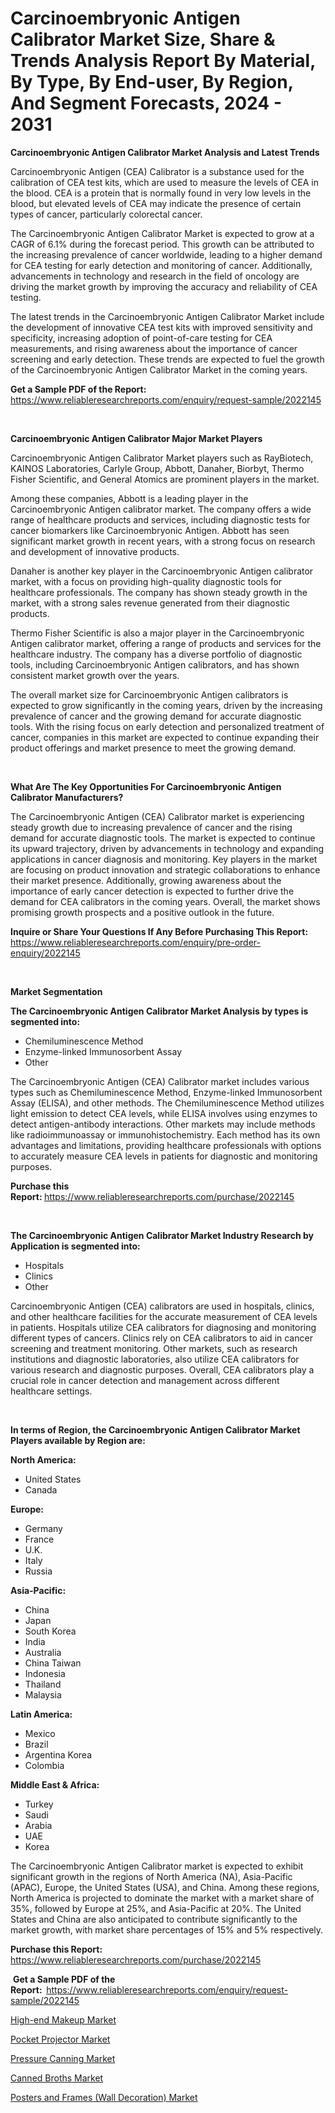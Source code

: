 <p><h1>Carcinoembryonic Antigen Calibrator Market Size, Share & Trends Analysis Report By Material, By Type, By End-user, By Region, And Segment Forecasts, 2024 - 2031</h1></p><p><strong>Carcinoembryonic Antigen Calibrator Market Analysis and Latest Trends</strong></p>
<p><p>Carcinoembryonic Antigen (CEA) Calibrator is a substance used for the calibration of CEA test kits, which are used to measure the levels of CEA in the blood. CEA is a protein that is normally found in very low levels in the blood, but elevated levels of CEA may indicate the presence of certain types of cancer, particularly colorectal cancer.</p><p>The Carcinoembryonic Antigen Calibrator Market is expected to grow at a CAGR of 6.1% during the forecast period. This growth can be attributed to the increasing prevalence of cancer worldwide, leading to a higher demand for CEA testing for early detection and monitoring of cancer. Additionally, advancements in technology and research in the field of oncology are driving the market growth by improving the accuracy and reliability of CEA testing.</p><p>The latest trends in the Carcinoembryonic Antigen Calibrator Market include the development of innovative CEA test kits with improved sensitivity and specificity, increasing adoption of point-of-care testing for CEA measurements, and rising awareness about the importance of cancer screening and early detection. These trends are expected to fuel the growth of the Carcinoembryonic Antigen Calibrator Market in the coming years.</p></p>
<p><strong>Get a Sample PDF of the Report:&nbsp;</strong> <a href="https://www.reliableresearchreports.com/enquiry/request-sample/2022145">https://www.reliableresearchreports.com/enquiry/request-sample/2022145</a></p>
<p>&nbsp;</p>
<p><strong>Carcinoembryonic Antigen Calibrator Major Market Players</strong></p>
<p><p>Carcinoembryonic Antigen Calibrator Market players such as RayBiotech, KAINOS Laboratories, Carlyle Group, Abbott, Danaher, Biorbyt, Thermo Fisher Scientific, and General Atomics are prominent players in the market. </p><p>Among these companies, Abbott is a leading player in the Carcinoembryonic Antigen calibrator market. The company offers a wide range of healthcare products and services, including diagnostic tests for cancer biomarkers like Carcinoembryonic Antigen. Abbott has seen significant market growth in recent years, with a strong focus on research and development of innovative products.</p><p>Danaher is another key player in the Carcinoembryonic Antigen calibrator market, with a focus on providing high-quality diagnostic tools for healthcare professionals. The company has shown steady growth in the market, with a strong sales revenue generated from their diagnostic products.</p><p>Thermo Fisher Scientific is also a major player in the Carcinoembryonic Antigen calibrator market, offering a range of products and services for the healthcare industry. The company has a diverse portfolio of diagnostic tools, including Carcinoembryonic Antigen calibrators, and has shown consistent market growth over the years.</p><p>The overall market size for Carcinoembryonic Antigen calibrators is expected to grow significantly in the coming years, driven by the increasing prevalence of cancer and the growing demand for accurate diagnostic tools. With the rising focus on early detection and personalized treatment of cancer, companies in this market are expected to continue expanding their product offerings and market presence to meet the growing demand.</p></p>
<p>&nbsp;</p>
<p><strong>What Are The Key Opportunities For Carcinoembryonic Antigen Calibrator Manufacturers?</strong></p>
<p><p>The Carcinoembryonic Antigen (CEA) Calibrator market is experiencing steady growth due to increasing prevalence of cancer and the rising demand for accurate diagnostic tools. The market is expected to continue its upward trajectory, driven by advancements in technology and expanding applications in cancer diagnosis and monitoring. Key players in the market are focusing on product innovation and strategic collaborations to enhance their market presence. Additionally, growing awareness about the importance of early cancer detection is expected to further drive the demand for CEA calibrators in the coming years. Overall, the market shows promising growth prospects and a positive outlook in the future.</p></p>
<p><strong>Inquire or Share Your Questions If Any Before Purchasing This Report:</strong> <a href="https://www.reliableresearchreports.com/enquiry/pre-order-enquiry/2022145">https://www.reliableresearchreports.com/enquiry/pre-order-enquiry/2022145</a></p>
<p>&nbsp;</p>
<p><strong>Market Segmentation</strong></p>
<p><strong>The Carcinoembryonic Antigen Calibrator Market Analysis by types is segmented into:</strong></p>
<p><ul><li>Chemiluminescence Method</li><li>Enzyme-linked Immunosorbent Assay</li><li>Other</li></ul></p>
<p><p>The Carcinoembryonic Antigen (CEA) Calibrator market includes various types such as Chemiluminescence Method, Enzyme-linked Immunosorbent Assay (ELISA), and other methods. The Chemiluminescence Method utilizes light emission to detect CEA levels, while ELISA involves using enzymes to detect antigen-antibody interactions. Other markets may include methods like radioimmunoassay or immunohistochemistry. Each method has its own advantages and limitations, providing healthcare professionals with options to accurately measure CEA levels in patients for diagnostic and monitoring purposes.</p></p>
<p><strong>Purchase this Report:&nbsp;</strong><a href="https://www.reliableresearchreports.com/purchase/2022145">https://www.reliableresearchreports.com/purchase/2022145</a></p>
<p>&nbsp;</p>
<p><strong>The Carcinoembryonic Antigen Calibrator Market Industry Research by Application is segmented into:</strong></p>
<p><ul><li>Hospitals</li><li>Clinics</li><li>Other</li></ul></p>
<p><p>Carcinoembryonic Antigen (CEA) calibrators are used in hospitals, clinics, and other healthcare facilities for the accurate measurement of CEA levels in patients. Hospitals utilize CEA calibrators for diagnosing and monitoring different types of cancers. Clinics rely on CEA calibrators to aid in cancer screening and treatment monitoring. Other markets, such as research institutions and diagnostic laboratories, also utilize CEA calibrators for various research and diagnostic purposes. Overall, CEA calibrators play a crucial role in cancer detection and management across different healthcare settings.</p></p>
<p>&nbsp;</p>
<p><strong>In terms of Region, the Carcinoembryonic Antigen Calibrator Market Players available by Region are:</strong></p>
<p>
    <p> <strong> North America: </strong>
        <ul>
            <li>United States</li>
            <li>Canada</li>
        </ul>
        </p> 
    <p> <strong> Europe: </strong>
        <ul>
            <li>Germany</li>
            <li>France</li>
            <li>U.K.</li>
            <li>Italy</li>
            <li>Russia</li>
        </ul>
        </p> 
    <p> <strong> Asia-Pacific: </strong>
        <ul>
            <li>China</li>
            <li>Japan</li>
            <li>South Korea</li>
            <li>India</li>
            <li>Australia</li>
            <li>China Taiwan</li>
            <li>Indonesia</li>
            <li>Thailand</li>
            <li>Malaysia</li>
        </ul>
        </p> 
    <p> <strong> Latin America: </strong>
        <ul>
            <li>Mexico</li>
            <li>Brazil</li>
            <li>Argentina Korea</li>
            <li>Colombia</li>
        </ul>
        </p> 
    <p> <strong> Middle East & Africa: </strong>
        <ul>
            <li>Turkey</li>
            <li>Saudi</li>
            <li>Arabia</li>
            <li>UAE</li>
            <li>Korea</li>
        </ul>
    </p>
    </p>
<p><p>The Carcinoembryonic Antigen Calibrator market is expected to exhibit significant growth in the regions of North America (NA), Asia-Pacific (APAC), Europe, the United States (USA), and China. Among these regions, North America is projected to dominate the market with a market share of 35%, followed by Europe at 25%, and Asia-Pacific at 20%. The United States and China are also anticipated to contribute significantly to the market growth, with market share percentages of 15% and 5% respectively.</p></p>
<p><strong>Purchase this Report: </strong><a href="https://www.reliableresearchreports.com/purchase/2022145">https://www.reliableresearchreports.com/purchase/2022145</a></p>
<p>&nbsp;<strong>Get a Sample PDF of the Report:&nbsp;&nbsp;</strong><a href="https://www.reliableresearchreports.com/enquiry/request-sample/2022145">https://www.reliableresearchreports.com/enquiry/request-sample/2022145</a></p>
<p><strong></strong></p>
<p><p><a href="https://view.publitas.com/reportprime-1/high-end-makeup-market-size-market-trends-and-growth-outlook-forecasted-for-period-from-2024-to-2031/">High-end Makeup Market</a></p><p><a href="https://eight-handstand-8fb.notion.site/Pocket-Projector-Market-Size-Market-Trends-and-Growth-Outlook-forecasted-for-period-from-2024-to-2-aa1c54ddb1d9487785965c015c49cad7">Pocket Projector Market</a></p><p><a href="https://simplistic-meeting-7ee.notion.site/Insights-into-Pressure-Canning-Market-Size-Analysing-Market-Share-Trends-and-Growth-from-2024-to--b3ed5385831b47a386f143d152e04992">Pressure Canning Market</a></p><p><a href="https://skillful-vermicelli-b89.notion.site/Canned-Broths-Market-A-Comprehensive-Report-of-its-Market-Share-Growth-Trends-2024-2031-fc57aa9f67e04a4f915652cf2b9a3bdd">Canned Broths Market</a></p><p><a href="https://view.publitas.com/reportprime-1/global-posters-and-frames-wall-decoration-market-size-and-market-trends-insights-and-projections-from-2024-to-2031/">Posters and Frames (Wall Decoration) Market</a></p></p>
